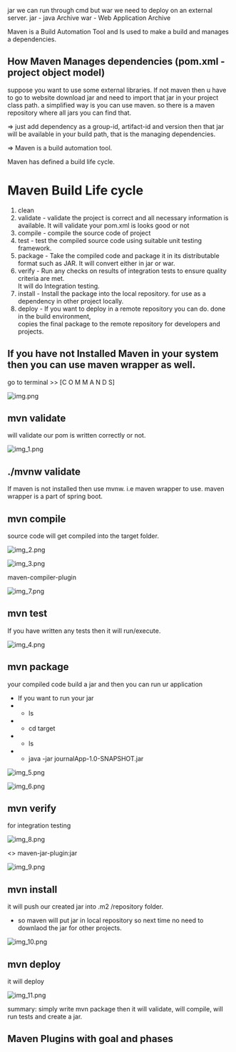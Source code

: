 jar we can run through cmd but war we need to deploy on an external server.
jar - java Archive
war - Web Application Archive

Maven is a Build Automation Tool and Is used to make a build and manages a dependencies.

How Maven Manages dependencies (pom.xml - project object model)
---------------------------------------------------------------

suppose you want to use some external libraries. If not maven then u have to go to website download jar and need to 
import that jar in your project class path. a simplified way is you can use maven. 
so there is a maven repository where all jars you can find that.

=> just add dependency as a group-id, artifact-id and version then that jar will be available in your build path,
that is the managing dependencies.

=> Maven is a build automation tool. 

Maven has defined a build life cycle. 

Maven Build Life cycle
================
1. clean 
2. validate - validate the project is correct and all necessary information is available. 
              It will validate your pom.xml is looks good or not
3. compile -  compile the source code of project
4. test -    test the compiled source code using suitable unit testing framework.
5. package - Take the compiled code and package it in its distributable format such as JAR.
             It will convert either in jar or war.
6. verify -  Run any checks on results of integration tests to ensure quality criteria are met.             
             It will do Integration testing. 
7. install - Install the package into the local repository. for use as a dependency in other project locally.
8. deploy -  If you want to deploy in a remote repository you can do. done in the build environment,            
             copies the final package to the remote repository for developers and projects.


If you have not Installed Maven in your system then you can use maven wrapper as well.
--------------------------------------------------------------------------------------

go to terminal >>  [C O M M A N D S]

![img.png](img.png)

mvn validate
------------    
will validate our pom is written correctly or not. 

![img_1.png](img_1.png)


./mvnw validate
---------------    
If maven is not installed then use mvnw. i.e maven wrapper to use. maven wrapper is a part of spring boot.

mvn compile
-----------    
source code will get compiled into the target folder.

![img_2.png](img_2.png)

![img_3.png](img_3.png)

maven-compiler-plugin

![img_7.png](img_7.png)

mvn test
--------
If you have written any tests then it will run/execute.

![img_4.png](img_4.png)

mvn package
-----------    
your compiled code build a jar and then you can run ur application  
- If you want to run your jar  
- - ls  
- - cd target  
- - ls  
- - java -jar journalApp-1.0-SNAPSHOT.jar

![img_5.png](img_5.png)

![img_6.png](img_6.png)

mvn verify
----------    
for integration testing

![img_8.png](img_8.png)

<> maven-jar-plugin:jar

![img_9.png](img_9.png)

mvn install
-----------    
it will push our created jar into .m2 /repository folder.    
- so maven will put jar in local repository so next time no need to downlaod the jar for other projects.

![img_10.png](img_10.png)

mvn deploy
----------    
it will deploy

![img_11.png](img_11.png)

summary: simply write mvn package then it will validate, will compile, will run tests and create a jar.    
 
 Maven Plugins with goal and phases
 ----------------------------------
